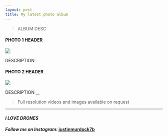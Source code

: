 ```yaml
---
layout: post
title: My latest photo album
---
```


> ALBUM DESC

#### PHOTO 1 HEADER

<img src="https://github.com/murdockfpv/murdockfpv.github.io/blob/master/images/   __PHOTO_NAME.JPG__      ?raw=true" style="max-height: 100%; max-width: 100%"/>

DESCRIPTION

#### PHOTO 2 HEADER

<img src="https://github.com/murdockfpv/murdockfpv.github.io/blob/master/images/   __PHOTO_NAME.JPG__      .jpg?raw=true" style="max-height: 100%; max-width:100%"/>

DESCRIPTION
__

> Full resolution videos and images available on request
___

#### _**I LOVE DRONES**_
#### _Follow me on Instagram:_ [**justinmurdock7b**](https://www.instagram.com/justinmurdock7b/?hl=en)
